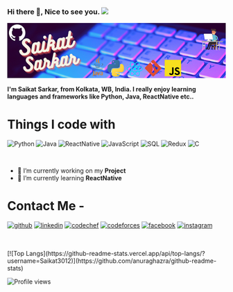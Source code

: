 ### Hi there 👋, Nice to see you. <img src="https://emojis.slackmojis.com/emojis/images/1531849430/4246/blob-sunglasses.gif?1531849430" width="40"/>

![](https://github.com/Saikat3012/Saikat3012/blob/main/assets/banner.png)

**I'm Saikat Sarkar, from Kolkata, WB, India. I really enjoy learning languages and frameworks like Python, Java, ReactNative etc..**

<h1>Things I code with</h1>

<p>
      <img alt="Python" src="https://img.shields.io/badge/-Python-F7B93E?style=plastic&logo=python&logoColor=blue" />
      <img alt="Java" src="https://img.shields.io/badge/-java-7FBF3F?style=plastic&logo=java&logoColor=white" />
      <img alt="ReactNative" src="https://img.shields.io/badge/-Reactnative-BA42BC?style=plastic&logo=react&logoColor=white" />
      <img alt="JavaScript" src="https://img.shields.io/badge/-JavaScript-EFE804?style=plastic&logo=javascript&logoColor=white" />
      <img alt="SQL" src="https://img.shields.io/badge/-SQL-16DED8?style=plastic&logo=mysql&logoColor=white" />
      <img alt="Redux" src="https://img.shields.io/badge/-Redux-10F108?style=plastic&logo=redux&logoColor=white" />
      <img alt="C" src="https://img.shields.io/badge/-C-238BE5?style=plastic&logo=c&logoColor=white" />

</p>
<br/>

- 🔭 I’m currently working on my **Project**
- 🌱 I’m currently learning **ReactNative**
 # Contact Me -


[<img src='https://cdn.jsdelivr.net/npm/simple-icons@3.0.1/icons/github.svg' alt='github' height='40'>](https://github.com/Saikat3012) [<img src='https://cdn.jsdelivr.net/npm/simple-icons@3.0.1/icons/linkedin.svg' alt='linkedin' height='40'>](https://www.linkedin.com/in/saikat3012/) [<img src='https://cdn.jsdelivr.net/npm/simple-icons@3.0.1/icons/codechef.svg' alt='codechef' height='40'>](https://www.codechef.com/users/saikatsarkar10) [<img src='https://cdn.jsdelivr.net/npm/simple-icons@3.0.1/icons/codeforces.svg' alt='codeforces' height='40'>](https://codeforces.com/profile/saikatsarkar10) [<img src='https://cdn.jsdelivr.net/npm/simple-icons@3.0.1/icons/facebook.svg' alt='facebook' height='40'>](https://www.facebook.com/saikat3012) [<img src='https://cdn.jsdelivr.net/npm/simple-icons@3.0.1/icons/instagram.svg' alt='instagram' height='40'>](https://www.instagram.com/saikat3012/)


<br/>
<br/>
[![Top Langs](https://github-readme-stats.vercel.app/api/top-langs/?username=Saikat3012)](https://github.com/anuraghazra/github-readme-stats)

![Profile views](https://gpvc.arturio.dev/Saikat3012)
